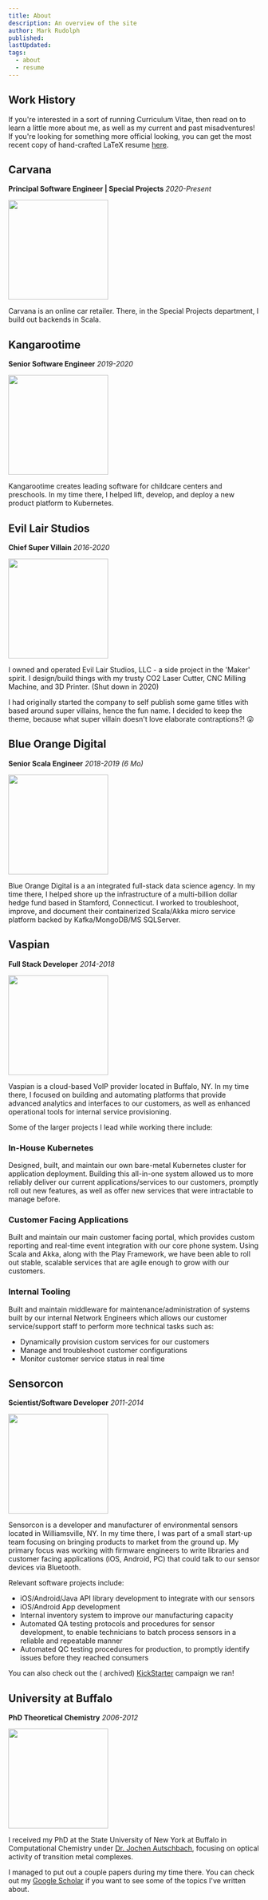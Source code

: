 ```yaml
---
title: About
description: An overview of the site
author: Mark Rudolph
published:
lastUpdated:
tags:
  - about
  - resume
---
```


## Work History

If you're interested in a sort of running Curriculum Vitae, then read
on to learn a little more about me, as well as my current and past
misadventures! If you're looking for something more official looking,
you can get the most recent copy of hand-crafted LaTeX resume
[here](/resume/mark-rudolph-resume.pdf).

## Carvana

**Principal Software Engineer | Special Projects**
*2020-Present*

<img src="/img/about/carvana.png" width="200"/>

Carvana is an online car retailer. There, in the Special Projects department, I build out backends in Scala.

## Kangarootime

**Senior Software Engineer**
*2019-2020*

<img src="/img/about/kt.png" width="200"/>

Kangarootime creates leading software for childcare centers and preschools. In my time there, I helped lift, develop,
and deploy a new product platform to Kubernetes.

## Evil Lair Studios

**Chief Super Villain**
*2016-2020*

<img src="/img/about/els.png" width="200"/>

I owned and operated Evil Lair Studios, LLC - a side project in the 'Maker' spirit. I design/build things with my trusty
CO2 Laser Cutter, CNC Milling Machine, and 3D Printer. (Shut down in 2020)

I had originally started the company to self publish some game titles with based around super villains, hence the fun
name. I decided to keep the theme, because what super villain doesn't love elaborate contraptions?! 😜

## Blue Orange Digital

**Senior Scala Engineer**
*2018-2019 (6 Mo)*

<img src="/img/about/bod.png" width="200"/>

Blue Orange Digital is a an integrated full-stack data science agency. In my time there, I helped shore up the
infrastructure of a multi-billion dollar hedge fund based in Stamford, Connecticut. I worked to troubleshoot, improve,
and document their containerized Scala/Akka micro service platform backed by Kafka/MongoDB/MS SQLServer.

## Vaspian

**Full Stack Developer**
*2014-2018*

<img src="/img/about/vaspian.png" width="200"/>

Vaspian is a cloud-based VoIP provider located in Buffalo, NY. In my time there, I focused on building and automating
platforms that provide advanced analytics and interfaces to our customers, as well as enhanced operational tools for
internal service provisioning.

Some of the larger projects I lead while working there include:

### In-House Kubernetes

Designed, built, and maintain our own bare-metal Kubernetes cluster for application deployment. Building this all-in-one
system allowed us to more reliably deliver our current applications/services to our customers, promptly roll out new
features, as well as offer new services that were intractable to manage before.

### Customer Facing Applications

Built and maintain our main customer facing portal, which provides custom reporting and real-time event integration with
our core phone system. Using Scala and Akka, along with the Play Framework, we have been able to roll out stable,
scalable services that are agile enough to grow with our customers.

### Internal Tooling

Built and maintain middleware for maintenance/administration of systems built by our internal Network Engineers which
allows our customer service/support staff to perform more technical tasks such as:

- Dynamically provision custom services for our customers
- Manage and troubleshoot customer configurations
- Monitor customer service status in real time

## Sensorcon

**Scientist/Software Developer**
*2011-2014*

<img src="/img/about/sensorcon.png" width="200"/>

Sensorcon is a developer and manufacturer of environmental sensors located in Williamsville, NY. In my time there, I was
part of a small start-up team focusing on bringing products to market from the ground up. My primary focus was working
with firmware engineers to write libraries and customer facing applications (iOS, Android, PC) that could talk to our
sensor devices via Bluetooth.

Relevant software projects include:

- iOS/Android/Java API library development to integrate with our sensors
- iOS/Android App development
- Internal inventory system to improve our manufacturing capacity
- Automated QA testing protocols and procedures for sensor development, to enable technicians to batch process sensors
  in a reliable and repeatable manner
- Automated QC testing procedures for production, to promptly identify issues before they reached consumers

You can also check out the (
archived) [KickStarter](https://www.kickstarter.com/projects/453951341/sensordrone-the-6th-sense-of-your-smartphoneand-be)
campaign we ran!

## University at Buffalo

**PhD Theoretical Chemistry**
*2006-2012*

<img src="/img/about/ub.png" width="200"/>

I received my PhD at the State University of New York at Buffalo in Computational Chemistry
under [Dr. Jochen Autschbach](https://ja01.chem.buffalo.edu/), focusing on optical activity of transition metal
complexes.

I managed to put out a couple papers during my time there. You can check out
my [Google Scholar](https://scholar.google.com/citations?user=Xu1j0IMAAAAJ) if you want to see some of the topics I've
written about.